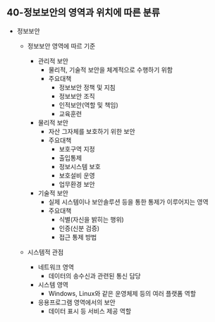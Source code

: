 ## 40-정보보안의 영역과 위치에 따른 분류
- 정보보안
    - 정보보안 영역에 따르 기준
        - 관리적 보안
            - 물리적, 기술적 보안을 체계적으로 수행하기 위함
            - 주요대책
                - 정보보안 정책 및 지침
                - 정보보안 조직
                - 인적보안(역할 및 책임)
                - 교육훈련
        - 물리적 보안
            - 자산 그자체를 보호하기 위한 보안
            - 주요대책
                - 보호구역 지정
                - 출입통제
                - 정보시스템 보호
                - 보호설비 운영
                - 업무환경 보안
        - 기술적 보안
            - 실제 시스템이나 보안솔루션 등을 통한 통제가 이루어지는 영역
            - 주요대책
                - 식별(자신을 밝히는 행위)
                - 인증(신분 검증)
                - 접근 통제 방법

    - 시스템적 관점
        - 네트워크 영역
            - 데이터의 송수신과 관련된 통신 담당
        - 시스템 영역
            - Windows, Linux와 같은 운영체제 등의 여러 플랫폼 역할
        - 응용프로그램 영역에서의 보안
            - 데이터 표시 등 서비스 제공 역할